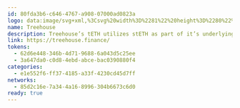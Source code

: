 ```yaml
---
id: 80fda3b6-c646-4767-a908-07000ad0823a
logo: data:image/svg+xml,%3Csvg%20width%3D%2281%22%20height%3D%2280%22%20viewBox%3D%220%200%2081%2080%22%20fill%3D%22none%22%20xmlns%3D%22http%3A%2F%2Fwww.w3.org%2F2000%2Fsvg%22%3E%0A%3Cg%20clip-path%3D%22url(%23clip0_6364_8948)%22%3E%0A%3Cg%20opacity%3D%220.5%22%20filter%3D%22url(%23filter0_f_6364_8948)%22%3E%0A%3Cpath%20d%3D%22M45.4939%2048.86L37.8498%2054.4219L45.4939%2060L53.142%2054.4219L45.4939%2048.86ZM35.6358%2032.3481L45.4939%2025.1602L55.3518%2032.3481L63%2026.758L45.4939%2014L28%2026.758L35.6358%2032.3481ZM63%2043.4841L45.4939%2030.7261L28%2043.4841L35.6441%2049.0622L45.502%2041.8782L55.36%2049.0622L63%2043.4841Z%22%20fill%3D%22%2300DDC2%22%2F%3E%0A%3C%2Fg%3E%0A%3Cpath%20d%3D%22M39.4939%2051.86L31.8498%2057.4219L39.4939%2063L47.142%2057.4219L39.4939%2051.86ZM29.6358%2035.3481L39.4939%2028.1602L49.3518%2035.3481L57%2029.758L39.4939%2017L22%2029.758L29.6358%2035.3481ZM57%2046.4841L39.4939%2033.7261L22%2046.4841L29.6441%2052.0622L39.502%2044.8782L49.36%2052.0622L57%2046.4841Z%22%20fill%3D%22%2300DDC2%22%2F%3E%0A%3C%2Fg%3E%0A%3Cdefs%3E%0A%3Cfilter%20id%3D%22filter0_f_6364_8948%22%20x%3D%2214%22%20y%3D%220%22%20width%3D%2263%22%20height%3D%2274%22%20filterUnits%3D%22userSpaceOnUse%22%20color-interpolation-filters%3D%22sRGB%22%3E%0A%3CfeFlood%20flood-opacity%3D%220%22%20result%3D%22BackgroundImageFix%22%2F%3E%0A%3CfeBlend%20mode%3D%22normal%22%20in%3D%22SourceGraphic%22%20in2%3D%22BackgroundImageFix%22%20result%3D%22shape%22%2F%3E%0A%3CfeGaussianBlur%20stdDeviation%3D%227%22%20result%3D%22effect1_foregroundBlur_6364_8948%22%2F%3E%0A%3C%2Ffilter%3E%0A%3CclipPath%20id%3D%22clip0_6364_8948%22%3E%0A%3Crect%20width%3D%2280%22%20height%3D%2280%22%20fill%3D%22white%22%20transform%3D%22translate(0.0292969%200.00390625)%22%2F%3E%0A%3C%2FclipPath%3E%0A%3C%2Fdefs%3E%0A%3C%2Fsvg%3E%0A
name: Treehouse
description: Treehouse’s tETH utilizes stETH as part of it’s underlying.
link: https://treehouse.finance/
tokens:
  - 62d6e448-346b-4d71-9688-6a043d5c25ee
  - 3a647da0-c0d8-4ebd-abce-bac0390880f4
categories:
  - e1e552f6-ff37-4185-a33f-4230cd45d7ff
networks:
  - 85d2c16e-7a34-4a16-8996-304b6673c6d0
ready: true
---
```

